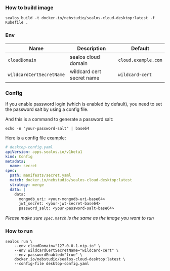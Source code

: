 ### How to build image

```shell
sealos build -t docker.io/nebstudio/sealos-cloud-desktop:latest -f Kubefile .
```

### Env

| Name                       | Description                 | Default                                |
|----------------------------|-----------------------------|----------------------------------------|
| `cloudDomain`              | sealos cloud domain         | `cloud.example.com`                    |
| `wildcardCertSecretName`   | wildcard cert secret name   | `wildcard-cert`                        |

### Config

If you enable password login (which is enabled by default), you need to set the password salt by using a config file.

And this is a command to generate a password salt:
```shell
echo -n "your-password-salt" | base64
```


Here is a config file example:
```yaml
# desktop-config.yaml
apiVersion: apps.sealos.io/v1beta1
kind: Config
metadata:
  name: secret
spec:
  path: manifests/secret.yaml
  match: docker.io/nebstudio/sealos-cloud-desktop:latest
  strategy: merge
  data: |
    data:
      mongodb_uri: <your-mongodb-uri-base64>
      jwt_secret: <your-jwt-secret-base64>
      password_salt: <your-password-salt-base64>
```

*Please make sure `spec.match` is the same as the image you want to run*

### How to run

```shell
sealos run \
    --env cloudDomain="127.0.0.1.nip.io" \
    --env wildcardCertSecretName="wildcard-cert" \
    --env passwordEnabled="true" \
    docker.io/nebstudio/sealos-cloud-desktop:latest \
    --config-file desktop-config.yaml 
```
